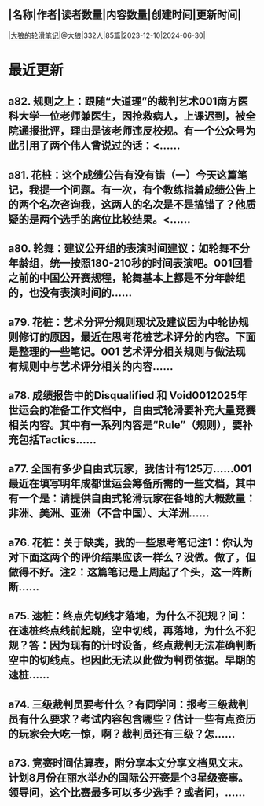 |名称|作者|读者数量|内容数量|创建时间|更新时间|
---
|[大狼的轮滑笔记](https://xiaobot.net/p/DalangNotes_01?refer=0b133df9-27dc-423b-8101-639049001c13)|@大狼|332人|85篇|2023-12-10|2024-06-30|

# 最近更新
## a82. 规则之上：跟随“大道理”的裁判艺术001南方医科大学一位老师兼医生，因抢救病人，上课迟到，被全院通报批评，理由是该老师违反校规。有一个公众号为此引用了两个伟人曾说过的话：<......
## a81. 花桩：这个成绩公告有没有错（一）今天这篇笔记，我提一个问题。有一次，有个教练指着成绩公告上的两个名次咨询我，这两人的名次是不是搞错了？他质疑的是两个选手的席位比较结果。<......
## a80. 轮舞：建议公开组的表演时间建议：如轮舞不分年龄组，统一按照180-210秒的时间表演吧。001回看之前的中国公开赛规程，轮舞基本上都是不分年龄组的，也没有表演时间的......
## a79. 花桩：艺术分评分规则现状及建议因为中轮协规则修订的原因，最近在思考花桩艺术评分的内容。下面是整理的一些笔记。001 艺术评分相关规则与做法现有规则中与艺术评分相关的内容......
## a78. 成绩报告中的Disqualified 和 Void0012025年世运会的准备工作文档中，自由式轮滑要补充大量竞赛相关内容。其中有一系列内容是“Rule”（规则），要补充包括Tactics......
## a77. 全国有多少自由式玩家，我估计有125万……001最近在填写明年成都世运会筹备所需的一些文档，其中有一个是：请提供自由式轮滑玩家在各地的大概数量：非洲、美洲、亚洲（不含中国）、大洋洲......
## a76. 花桩：关于缺类，我的一些思考笔记注1：你认为对下面这两个的评价结果应该一样么？没做。做了，但做得不好。注2：这篇笔记是上周起了个头，这一阵断断......
## a75. 速桩：终点先切线才落地，为什么不犯规？问：在速桩终点线前起跳，空中切线，再落地，为什么不犯规？答：因为现有的计时设备，终点裁判无法准确判断空中的切线点。也因此无法以此做为判罚依据。早期的速桩......
## a74. 三级裁判员要考什么？有同学问：报考三级裁判员有什么要求？考试内容包含哪些？估计一些有点资历的玩家会大吃一惊，啊？裁判员还有三级？怎......
## a73. 竞赛时间估算表，附分享本文分享文档见文末。计划8月份在丽水举办的国际公开赛是个3星级赛事。领导问，这个比赛最多可以多少选手？或者问，......

